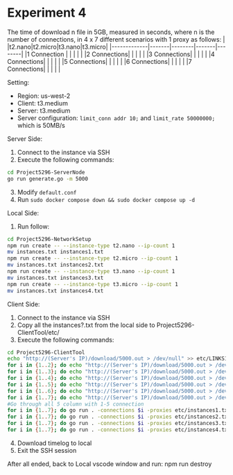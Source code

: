# Experiment 4

The time of download n file in 5GB, measured in seconds, where n is the number of connections, in 4 x 7 different scenarios with 1 proxy as follows:
|             |t2.nano|t2.micro|t3.nano|t3.micro|
|-------------|-------|--------|-------|--------|
|1 Connection |       |        |       |        |
|2 Connections|       |        |       |        | 
|3 Connections|       |        |       |        |
|4 Connections|       |        |       |        |
|5 Connections|       |        |       |        |
|6 Connections|       |        |       |        |
|7 Connections|       |        |       |        |

Setting:
- Region: us-west-2
- Client: t3.medium
- Server: t3.medium
- Server configuration: `limit_conn addr 10;` and `limit_rate 50000000;` which is 50MB/s

Server Side:
1. Connect to the instance via SSH
2. Execute the following commands:
```bash
cd Project5296-ServerNode
go run generate.go -m 5000
```
3. Modify `default.conf`
4. Run `sudo docker compose down && sudo docker compose up -d`

Local Side:
1. Run follow:
```bash
cd Project5296-NetworkSetup
npm run create -- --instance-type t2.nano --ip-count 1
mv instances.txt instances1.txt
npm run create -- --instance-type t2.micro --ip-count 1
mv instances.txt instances2.txt
npm run create -- --instance-type t3.nano --ip-count 1
mv instances.txt instances3.txt
npm run create -- --instance-type t3.micro --ip-count 1
mv instances.txt instances4.txt
```

Client Side:
1. Connect to the instance via SSH
2. Copy all the instances?.txt from the local side to Project5296-ClientTool/etc/
3. Execute the following commands:
```bash
cd Project5296-ClientTool
echo "http://(Server's IP)/download/5000.out > /dev/null" >> etc/LINKS1.txt
for i in {1..2}; do echo "http://(Server's IP)/download/5000.out > /dev/null" >> etc/LINKS2.txt; done
for i in {1..3}; do echo "http://(Server's IP)/download/5000.out > /dev/null" >> etc/LINKS3.txt; done
for i in {1..4}; do echo "http://(Server's IP)/download/5000.out > /dev/null" >> etc/LINKS4.txt; done
for i in {1..5}; do echo "http://(Server's IP)/download/5000.out > /dev/null" >> etc/LINKS5.txt; done
for i in {1..6}; do echo "http://(Server's IP)/download/5000.out > /dev/null" >> etc/LINKS6.txt; done
for i in {1..7}; do echo "http://(Server's IP)/download/5000.out > /dev/null" >> etc/LINKS7.txt; done
#Go through all 5 column with 1-5 connection 
for i in {1..7}; do go run . -connections $i -proxies etc/instances1.txt -requests etc/LINKS$i.txt -log logs/"$(date -Ins).log" -name Attempt$i -timeLog Experiment4_t2.nano_Result.log; done
for i in {1..7}; do go run . -connections $i -proxies etc/instances2.txt -requests etc/LINKS$i.txt -log logs/"$(date -Ins).log" -name Attempt$i -timeLog Experiment4_t2.micro_Result.log; done
for i in {1..7}; do go run . -connections $i -proxies etc/instances3.txt -requests etc/LINKS$i.txt -log logs/"$(date -Ins).log" -name Attempt$i -timeLog Experiment4_t3.nano_Result.log; done
for i in {1..7}; do go run . -connections $i -proxies etc/instances4.txt -requests etc/LINKS$i.txt -log logs/"$(date -Ins).log" -name Attempt$i -timeLog Experiment4_t3.micro_Result.log; done
```
4. Download timelog to local
5. Exit the SSH session

After all ended, back to Local vscode window and run:
npm run destroy
